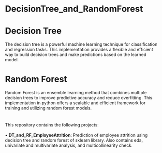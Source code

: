 # DecisionTree_and_RandomForest
# Decision Tree
The decision tree is a powerful machine learning technique for classification and regression tasks. This implementation provides a flexible and efficient way to build decision trees and make predictions based on the learned model. 

# Random Forest
Random Forest is an ensemble learning method that combines multiple decision trees to improve predictive accuracy and reduce overfitting. This implementation in python offers a scalable and efficient framework for training and utilizing random forest models.
#
This repository contains the following projects:</br></br>
• **DT_and_RF_EmployeeAttrition**: Prediction of employee attrition using decision tree and random forest of sklearn library. Also contains eda, univariate and multivariate analysis, and multicollinearity check.
